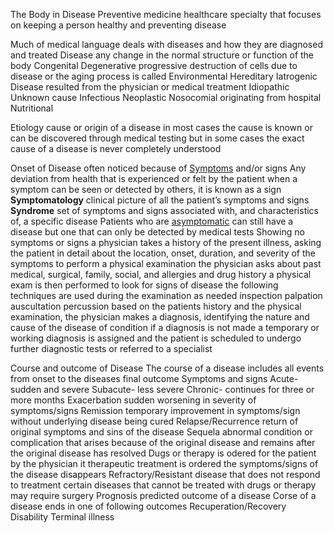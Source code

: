 The Body in Disease
Preventive medicine
	 healthcare specialty that focuses on keeping a person healthy and preventing disease

Much of medical language deals with diseases and how they are diagnosed and treated
	Disease
		any change in the normal structure or function of the body
		Congenital
	Degenerative
		progressive destruction of cells due to disease or the aging process is called
	Environmental
		Hereditary
	Iatrogenic
		Disease resulted from the physician or medical treatment
	Idiopathic
		Unknown cause
	Infectious
	Neoplastic
	Nosocomial
		originating from hospital
	Nutritional

Etiology
	cause or origin of a disease
	in most cases the cause is known or can be discovered through medical testing but in some cases the exact cause of a disease is never completely understood

Onset of Disease
	often noticed because of <u>Symptoms</u> and/or signs
		Any deviation from health that is experienced or felt by the patient
		when a symptom can be seen or detected by others, it is known as a sign
	**Symptomatology**
		clinical picture of all the patient’s symptoms and signs
	**Syndrome**
		set of symptoms and signs associated with, and characteristics of, a specific disease
	Patients who are <u>asymptomatic</u> can still have a disease but one that can only be detected by medical tests
			Showing no symptoms or signs
	a physician takes a history of the present illness, asking the patient in detail about the location, onset, duration, and severity of the symptoms to perform a physical examination
		the physician asks about past medical, surgical, family, social, and allergies and drug history
		a physical exam is then performed to look for signs of disease
		the following techniques are used during the examination as needed
			inspection
			palpation
			auscultation
			percussion
		based on the patients history and the physical examination, the physician makes a diagnosis, identifying the nature and cause of the disease of condition
		if a diagnosis is not made a temporary or working diagnosis is assigned and the patient is scheduled to undergo further diagnostic tests or referred to a specialist

Course and outcome of Disease
	The course of a disease includes all events from onset to the diseases final outcome
	Symptoms and signs
		Acute- sudden and severe
		Subacute- less severe
		Chronic- continues for three or more months
	Exacerbation
		sudden worsening in severity of symptoms/signs
	Remission
		temporary improvement in symptoms/sign without underlying disease being cured
	Relapse/Recurrence
		return of original symptoms and sins of the disease
	Sequela
		abnormal condition or complication that arises because of the original disease and remains after the original disease has resolved
	Dugs or therapy is odered for the patient by the physician
		it therapeutic treatment is ordered the symptoms/signs of the disease disappears
	Refractory/Resistant
		disease that does not respond to treatment
	certain diseases that cannot be treated with drugs or therapy may require surgery
	Prognosis
		predicted outcome of a disease
	Corse of a disease ends in one of following outcomes
		Recuperation/Recovery
		Disability
		Terminal illness